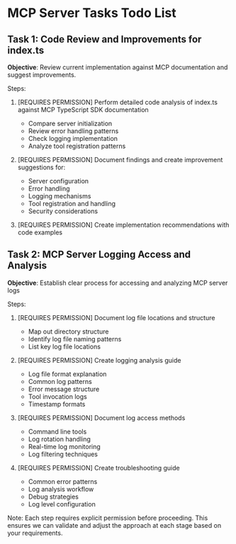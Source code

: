 # MCP Server Tasks Todo List

## Task 1: Code Review and Improvements for index.ts
**Objective**: Review current implementation against MCP documentation and suggest improvements.

Steps:
1. [REQUIRES PERMISSION] Perform detailed code analysis of index.ts against MCP TypeScript SDK documentation
   - Compare server initialization
   - Review error handling patterns
   - Check logging implementation
   - Analyze tool registration patterns

2. [REQUIRES PERMISSION] Document findings and create improvement suggestions for:
   - Server configuration
   - Error handling
   - Logging mechanisms
   - Tool registration and handling
   - Security considerations

3. [REQUIRES PERMISSION] Create implementation recommendations with code examples

## Task 2: MCP Server Logging Access and Analysis
**Objective**: Establish clear process for accessing and analyzing MCP server logs

Steps:
1. [REQUIRES PERMISSION] Document log file locations and structure
   - Map out directory structure
   - Identify log file naming patterns
   - List key log file locations

2. [REQUIRES PERMISSION] Create logging analysis guide
   - Log file format explanation
   - Common log patterns
   - Error message structure
   - Tool invocation logs
   - Timestamp formats

3. [REQUIRES PERMISSION] Document log access methods
   - Command line tools
   - Log rotation handling
   - Real-time log monitoring
   - Log filtering techniques

4. [REQUIRES PERMISSION] Create troubleshooting guide
   - Common error patterns
   - Log analysis workflow
   - Debug strategies
   - Log level configuration

Note: Each step requires explicit permission before proceeding. This ensures we can validate and adjust the approach at each stage based on your requirements. 